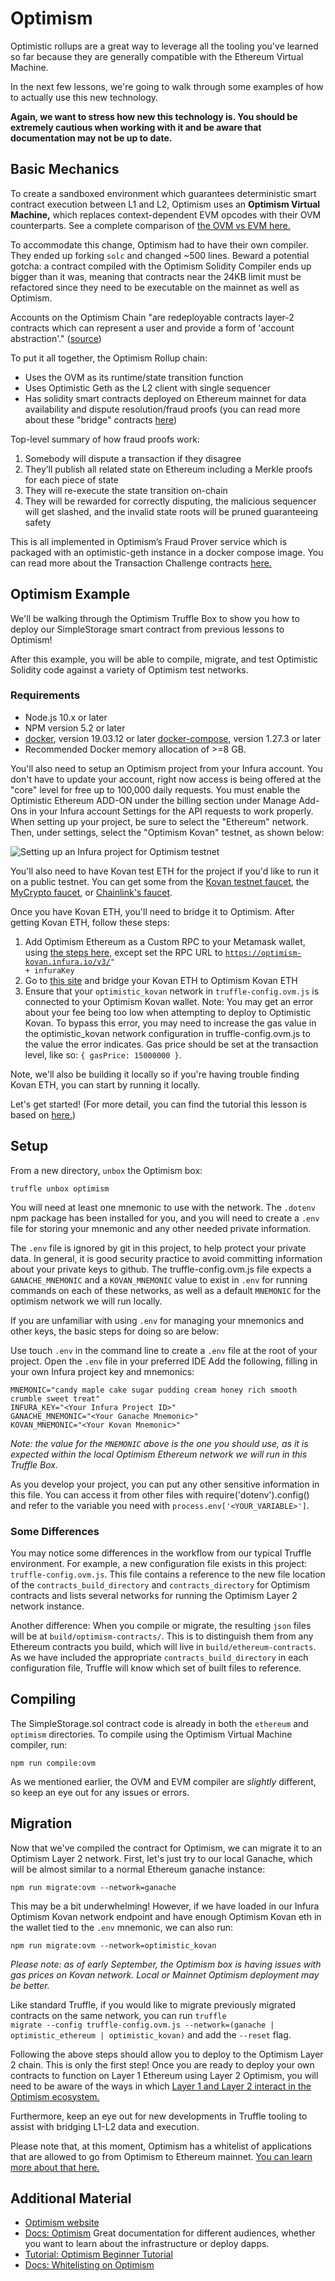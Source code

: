 # Optimism

Optimistic rollups are a great way to leverage all the tooling you've learned so far because they are generally compatible with the Ethereum Virtual Machine.

In the next few lessons, we're going to walk through some examples of how to actually use this new technology.

**Again, we want to stress how new this technology is. You should be extremely cautious when working with it and be aware that documentation may not be up to date.**

## Basic Mechanics

To create a sandboxed environment which guarantees deterministic smart contract execution between L1 and L2, Optimism uses an **Optimism Virtual Machine,** which replaces context-dependent EVM opcodes with their OVM counterparts. See a complete comparison of <a href="https://community.optimism.io/docs/protocol/evm-comparison.html" target="_blank" rel="noopener noreferrer">the OVM vs EVM here.</a>

To accommodate this change, Optimism had to have their own compiler. They ended up forking `solc` and changed ~500 lines. Beward a potential gotcha: a contract compiled with the Optimism Solidity Compiler ends up bigger than it was, meaning that contracts near the 24KB limit must be refactored since they need to be executable on the mainnet as well as Optimism.

Accounts on the Optimism Chain "are redeployable contracts layer-2 contracts which can represent a user and provide a form of 'account abstraction'." (<a href="https://community.optimism.io/docs/protocol/protocol.html#account-contracts" target="_blank" rel="noopener noreferrer">source</a>)

To put it all together, the Optimism Rollup chain:
- Uses the OVM as its runtime/state transition function
- Uses Optimistic Geth as the L2 client with single sequencer
- Has solidity smart contracts deployed on Ethereum mainnet for data availability and dispute resolution/fraud proofs (you can read more about these "bridge" contracts <a href="https://community.optimism.io/docs/protocol/protocol.html#bridge-contracts" target="_blank" rel="noopener noreferrer">here</a>)

Top-level summary of how fraud proofs work: 
1. Somebody will dispute a transaction if they disagree
2. They’ll publish all related state on Ethereum including a Merkle proofs for each piece of state
3. They will re-execute the state transition on-chain
4. They will be rewarded for correctly disputing, the malicious sequencer will get slashed, and the invalid state roots will be pruned guaranteeing safety

This is all implemented in Optimism’s Fraud Prover service which is packaged with an optimistic-geth instance in a docker compose image. You can read more about the Transaction Challenge contracts <a href="https://community.optimism.io/docs/protocol/protocol.html#transaction-challenge-contracts" target="_blank" rel="noopener noreferrer">here.</a>

## Optimism Example

We'll be walking through the Optimism Truffle Box to show you how to deploy our SimpleStorage smart contract from previous lessons to Optimism!

After this example, you will be able to compile, migrate, and test Optimistic Solidity code against a variety of Optimism test networks.

### Requirements

- Node.js 10.x or later
- NPM version 5.2 or later
- <a href="https://docs.docker.com/get-docker/" target="_blank" rel="noopener noreferrer">docker</a>, version 19.03.12 or later
<a href="https://docs.docker.com/compose/install/" target="_blank" rel="noopener noreferrer">docker-compose</a>, version 1.27.3 or later
- Recommended Docker memory allocation of >=8 GB.

You'll also need to setup an Optimism project from your Infura account. You don't have to update your account, right now access is being offered at the "core" level for free up to 100,000 daily requests. You must enable the Optimistic Ethereum ADD-ON under the billing section under Manage Add-Ons in your Infura account Settings for the API requests to work properly. When setting up your project, be sure to select the "Ethereum" network. Then, under settings, select the "Optimism Kovan" testnet, as shown below:

![Setting up an Infura project for Optimism testnet](../../../img/S08/optimism-tutorial-1.png)

You'll also need to have Kovan test ETH for the project if you'd like to run it on a public testnet. You can get some from the <a href="https://github.com/kovan-testnet/faucet" target="_blank" rel="noopener noreferrer">Kovan testnet faucet</a>, the <a href="https://app.mycrypto.com/faucet" target="_blank" rel="noopener noreferrer">MyCrypto faucet</a>, or <a href="https://faucets.chain.link" target="_blank" rel="noopener noreferrer">Chainlink's faucet</a>.

Once you have Kovan ETH, you'll need to bridge it to Optimism. After getting Kovan ETH, follow these steps:

1. Add Optimism Ethereum as a Custom RPC to your Metamask wallet, using <a href="https://community.optimism.io/docs/users/metamask.html#connecting-manually" target="_blank" rel="noopener noreferrer">the steps here,</a> except set the RPC URL to <code>https://optimism-kovan.infura.io/v3/" + infuraKey</code>
2. Go to <a href="https://gateway.optimism.io/" target="_blank" rel="noopener noreferrer">this site</a> and bridge your Kovan ETH to Optimism Kovan ETH
3. Ensure that your <code>optimistic_kovan</code> network in <code>truffle-config.ovm.js</code> is connected to your Optimism Kovan wallet.
Note: You may get an error about your fee being too low when attempting to deploy to Optimistic Kovan. To bypass this error, you may need to increase the gas value in the optimistic_kovan network configuration in truffle-config.ovm.js to the value the error indicates. Gas price should be set at the transaction level, like so: `{ gasPrice: 15000000 }`.

Note, we'll also be building it locally so if you're having trouble finding Kovan ETH, you can start by running it locally.

Let's get started! (For more detail, you can find the tutorial this lesson is based on <a href="https://www.trufflesuite.com/boxes/optimism" target="_blank" rel="noopener noreferrer">here.</a>)

## Setup

From a new directory, `unbox` the Optimism box:

```truffle unbox optimism```

You will need at least one mnemonic to use with the network. The <code>.dotenv</code> npm package has been installed for you, and you will need to create a <code>.env</code> file for storing your mnemonic and any other needed private information.

The <code>.env</code> file is ignored by git in this project, to help protect your private data. In general, it is good security practice to avoid committing information about your private keys to github. The truffle-config.ovm.js file expects a <code>GANACHE_MNEMONIC</code> and a <code>KOVAN_MNEMONIC</code> value to exist in <code>.env</code> for running commands on each of these networks, as well as a default <code>MNEMONIC</code> for the optimism network we will run locally.

If you are unfamiliar with using <code>.env</code> for managing your mnemonics and other keys, the basic steps for doing so are below:

Use touch <code>.env</code> in the command line to create a <code>.env</code> file at the root of your project.
Open the <code>.env</code> file in your preferred IDE
Add the following, filling in your own Infura project key and mnemonics:
```
MNEMONIC="candy maple cake sugar pudding cream honey rich smooth crumble sweet treat"
INFURA_KEY="<Your Infura Project ID>"
GANACHE_MNEMONIC="<Your Ganache Mnemonic>"
KOVAN_MNEMONIC="<Your Kovan Mnemonic>"
```
<i>Note: the value for the <code>MNEMONIC</code> above is the one you should use, as it is expected within the local Optimism Ethereum network we will run in this Truffle Box.</i>

As you develop your project, you can put any other sensitive information in this file. You can access it from other files with require('dotenv').config() and refer to the variable you need with <code>process.env['<YOUR_VARIABLE>']</code>.

### Some Differences

You may notice some differences in the workflow from our typical Truffle environment. For example, a new configuration file exists in this project: <code>truffle-config.ovm.js</code>. This file contains a reference to the new file location of the <code>contracts_build_directory</code> and <code>contracts_directory</code> for Optimism contracts and lists several networks for running the Optimism Layer 2 network instance.

Another difference: When you compile or migrate, the resulting <code>json</code> files will be at <code>build/optimism-contracts/</code>. This is to distinguish them from any Ethereum contracts you build, which will live in <code>build/ethereum-contracts</code>. As we have included the appropriate <code>contracts_build_directory</code> in each configuration file, Truffle will know which set of built files to reference.

## Compiling

The SimpleStorage.sol contract code is already in both the <code>ethereum</code> and <code>optimism</code> directories. To compile using the Optimism Virtual Machine compiler, run:

```npm run compile:ovm```

As we mentioned earlier, the OVM and EVM compiler are *slightly* different, so keep an eye out for any issues or errors.

## Migration

Now that we've compiled the contract for Optimism, we can migrate it to an Optimism Layer 2 network. First, let's just try to our local Ganache, which will be almost similar to a normal Ethereum ganache instance:

```npm run migrate:ovm --network=ganache```

This may be a bit underwhelming! However, if we have loaded in our Infura Optimism Kovan network endpoint and have enough Optimism Kovan eth in the wallet tied to the `.env` mnemonic, we can also run:

```npm run migrate:ovm --network=optimistic_kovan```

*Please note: as of early September, the Optimism box is having issues with gas prices on Kovan network. Local or Mainnet Optimism deployment may be better.*

Like standard Truffle, if you would like to migrate previously migrated contracts on the same network, you can run <code>truffle migrate --config truffle-config.ovm.js --network=(ganache | optimistic_ethereum | optimistic_kovan)</code> and add the <code>--reset</code> flag.

Following the above steps should allow you to deploy to the Optimism Layer 2 chain. This is only the first step! Once you are ready to deploy your own contracts to function on Layer 1 Ethereum using Layer 2 Optimism, you will need to be aware of the ways in which <a href="https://community.optimism.io/docs/developers/bridge/standard-bridge.html" target="_blank" rel="noopener noreferrer">Layer 1 and Layer 2 interact in the Optimism ecosystem.</a>

Furthermore, keep an eye out for new developments in Truffle tooling to assist with bridging L1-L2 data and execution. 

Please note that, at this moment, Optimism has a whitelist of applications that are allowed to go from Optimism to Ethereum mainnet. <a href="https://community.optimism.io/docs/developers/l2/deploy.html" target="_blank" rel="noopener noreferrer">You can learn more about that here.</a>

## Additional Material
- <a href="https://optimism.io" target="_blank" rel="noopener noreferrer">Optimism website</a>
- <a href="https://community.optimism.io/docs/" target="_blank" rel="noopener noreferrer">Docs: Optimism</a> Great documentation for different audiences, whether you want to learn about the infrastructure or deploy dapps.
- <a href="https://github.com/ethereum-optimism/optimism-tutorial/blob/main/README.md" target="_blank" rel="noopener noreferrer">Tutorial: Optimism Beginner Tutorial</a>
- <a href="https://community.optimism.io/docs/developers/l2/deploy.html" target="_blank" rel="noopener noreferrer">Docs: Whitelisting on Optimism</a>
